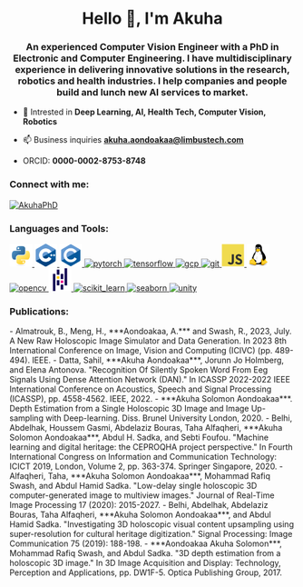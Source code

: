 <h1 align="center">Hello 👋, I'm Akuha</h1>
<h3 align="center">An experienced Computer Vision Engineer with a PhD in Electronic and Computer Engineering. I have multidisciplinary experience in delivering innovative solutions in the research, robotics and health industries. I help companies and people build and lunch new AI services to market.</h3>

- 💬 Intrested in **Deep Learning, AI, Health Tech, Computer Vision, Robotics**

- 📫 Business inquiries **akuha.aondoakaa@limbustech.com**

- ORCID: **0000-0002-8753-8748**

<h3 align="left">Connect with me:</h3>
<p align="left">
<a href="https://www.linkedin.com/in/akuha-aondoakaa-phd-a3557492/" target="blank"><img align="center" src="https://raw.githubusercontent.com/rahuldkjain/github-profile-readme-generator/master/src/images/icons/Social/linked-in-alt.svg" alt="AkuhaPhD" height="30" width="40" /></a>
</p>

<h3 align="left">Languages and Tools:</h3>
<p align="left">
	<a href="https://www.python.org" target="_blank" rel="noreferrer"> <img src="https://raw.githubusercontent.com/devicons/devicon/master/icons/python/python-original.svg" alt="python" width="40" height="40"/> </a> 
	<a href="https://www.w3schools.com/cpp/" target="_blank" rel="noreferrer"> <img src="https://raw.githubusercontent.com/devicons/devicon/master/icons/cplusplus/cplusplus-original.svg" alt="cplusplus" width="40" height="40"/> </a> 
	<a href="https://www.cprogramming.com/" target="_blank" rel="noreferrer"> <img src="https://raw.githubusercontent.com/devicons/devicon/master/icons/c/c-original.svg" alt="c" width="40" height="40"/> </a> 
	<a href="https://pytorch.org/" target="_blank" rel="noreferrer"> <img src="https://www.vectorlogo.zone/logos/pytorch/pytorch-icon.svg" alt="pytorch" width="40" height="40"/> </a> 
	<a href="https://www.tensorflow.org" target="_blank" rel="noreferrer"> <img src="https://www.vectorlogo.zone/logos/tensorflow/tensorflow-icon.svg" alt="tensorflow" width="40" height="40"/> </a>
	<a href="https://cloud.google.com/" target="_blank" rel="noreferrer"> <img src="https://www.gend.co/hs-fs/hubfs/gcp-logo-cloud.png?width=730&name=gcp-logo-cloud.png" alt="gcp" width="40" height="40"/> </a> 
	<a href="https://git-scm.com/" target="_blank" rel="noreferrer"> <img src="https://www.vectorlogo.zone/logos/git-scm/git-scm-icon.svg" alt="git" width="40" height="40"/> </a> 
	<a href="https://developer.mozilla.org/en-US/docs/Web/JavaScript" target="_blank" rel="noreferrer"> <img src="https://raw.githubusercontent.com/devicons/devicon/master/icons/javascript/javascript-original.svg" alt="javascript" width="40" height="40"/> </a> 
	<a href="https://www.linux.org/" target="_blank" rel="noreferrer"> <img src="https://raw.githubusercontent.com/devicons/devicon/master/icons/linux/linux-original.svg" alt="linux" width="40" height="40"/> </a> 
	<a href="https://opencv.org/" target="_blank" rel="noreferrer"> <img src="https://www.vectorlogo.zone/logos/opencv/opencv-icon.svg" alt="opencv" width="40" height="40"/> </a> 
	<a href="https://pandas.pydata.org/" target="_blank" rel="noreferrer"> <img src="https://raw.githubusercontent.com/devicons/devicon/2ae2a900d2f041da66e950e4d48052658d850630/icons/pandas/pandas-original.svg" alt="pandas" width="40" height="40"/> </a> 
	<a href="https://scikit-learn.org/" target="_blank" rel="noreferrer"> <img src="https://upload.wikimedia.org/wikipedia/commons/0/05/Scikit_learn_logo_small.svg" alt="scikit_learn" width="40" height="40"/> </a> 
	<a href="https://seaborn.pydata.org/" target="_blank" rel="noreferrer"> <img src="https://seaborn.pydata.org/_images/logo-mark-lightbg.svg" alt="seaborn" width="40" height="40"/> </a> 
	<a href="https://unity.com/" target="_blank" rel="noreferrer"> <img src="https://1000logos.net/wp-content/uploads/2021/10/Unity-logo.png" alt="unity" width="65" height="40"/> </a> 
</p>

<h3 align="left">Publications:</h3>
- Almatrouk, B., Meng, H., ***Aondoakaa, A.*** and Swash, R., 2023, July. A New Raw Holoscopic Image Simulator and Data Generation. In 2023 8th International Conference on Image, Vision and Computing (ICIVC) (pp. 489-494). IEEE.
- Datta, Sahil, ***Akuha Aondoakaa***, Jorunn Jo Holmberg, and Elena Antonova. "Recognition Of Silently Spoken Word From Eeg Signals Using Dense Attention Network (DAN)." In ICASSP 2022-2022 IEEE International Conference on Acoustics, Speech and Signal Processing (ICASSP), pp. 4558-4562. IEEE, 2022.
- ***Akuha Solomon Aondoakaa***. Depth Estimation from a Single Holoscopic 3D Image and Image Up-sampling with Deep-learning. Diss. Brunel University London, 2020.
- Belhi, Abdelhak, Houssem Gasmi, Abdelaziz Bouras, Taha Alfaqheri, ***Akuha Solomon Aondoakaa***, Abdul H. Sadka, and Sebti Foufou. "Machine learning and digital heritage: the CEPROQHA project perspective." In Fourth International Congress on Information and Communication Technology: ICICT 2019, London, Volume 2, pp. 363-374. Springer Singapore, 2020.
- Alfaqheri, Taha, ***Akuha Solomon Aondoakaa***, Mohammad Rafiq Swash, and Abdul Hamid Sadka. "Low-delay single holoscopic 3D computer-generated image to multiview images." Journal of Real-Time Image Processing 17 (2020): 2015-2027.
- Belhi, Abdelhak, Abdelaziz Bouras, Taha Alfaqheri, ***Akuha Solomon Aondoakaa***, and Abdul Hamid Sadka. "Investigating 3D holoscopic visual content upsampling using super-resolution for cultural heritage digitization." Signal Processing: Image Communication 75 (2019): 188-198.
- ***Aondoakaa Akuha Solomon***, Mohammad Rafiq Swash, and Abdul Sadka. "3D depth estimation from a holoscopic 3D image." In 3D Image Acquisition and Display: Technology, Perception and Applications, pp. DW1F-5. Optica Publishing Group, 2017.
